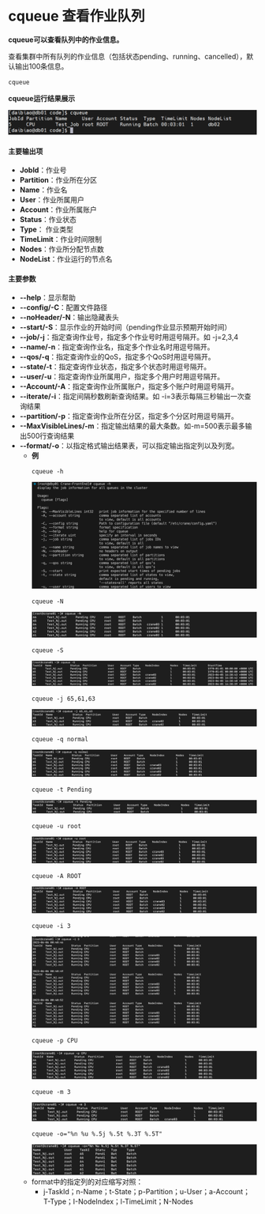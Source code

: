 # cqueue 查看作业队列 #

**cqueue可以查看队列中的作业信息。**

查看集群中所有队列的作业信息（包括状态pending、running、cancelled），默认输出100条信息。

~~~bash
cqueue
~~~

**cqueue运行结果展示**

![cqueue](../images/cqueue.png)

#### 主要输出项 ####

- **JobId**：作业号
- **Partition**：作业所在分区
- **Name**：作业名
- **User**：作业所属用户
- **Account**：作业所属账户
- **Status**：作业状态
- **Type**： 作业类型
- **TimeLimit**：作业时间限制
- **Nodes**：作业所分配节点数
- **NodeList**：作业运行的节点名

#### 主要参数 ####

- **--help**：显示帮助
- **--config/-C**：配置文件路径
- **--noHeader/-N**：输出隐藏表头
- **--start/-S**：显示作业的开始时间（pending作业显示预期开始时间）
- **--job/-j**：指定查询作业号，指定多个作业号时用逗号隔开。如 -j=2,3,4
- **--name/-n**：指定查询作业名，指定多个作业名时用逗号隔开。
- **--qos/-q**：指定查询作业的QoS，指定多个QoS时用逗号隔开。
- **--state/-t**：指定查询作业状态，指定多个状态时用逗号隔开。
- **--user/-u**：指定查询作业所属用户，指定多个用户时用逗号隔开。
- **--Account/-A**：指定查询作业所属账户，指定多个账户时用逗号隔开。
- **--iterate/-i**：指定间隔秒数刷新查询结果。如 -i=3表示每隔三秒输出一次查询结果
- **--partition/-p**：指定查询作业所在分区，指定多个分区时用逗号隔开。
- **--MaxVisibleLines/-m**：指定输出结果的最大条数。如-m=500表示最多输出500行查询结果
- **--format/-o**：以指定格式输出结果表，可以指定输出指定列以及列宽。
  - **例**
    ```shell
    cqueue -h
    ```
    ![cqueue-h](../images/cqueue_h.png)
    ```shell
    cqueue -N
    ```
    ![cqueue-N](../images/cqueue_N.png)
    ```shell
    cqueue -S
    ```
    ![cqueue-S](../images/cqueue_S.png)
    ```shell
    cqueue -j 65,61,63
    ```
    ![cqueue-j](../images/cqueue_j.png)
    ```shell
    cqueue -q normal
    ```
    ![cqueue-q](../images/cqueue_q.png)
    ```shell
    cqueue -t Pending
    ```
    ![cqueue-t](../images/cqueue_t.png)
    ```shell
    cqueue -u root
    ```
    ![cqueue-u](../images/cqueue_u.png)
    ```shell
    cqueue -A ROOT
    ```
    ![cqueue-A](../images/cqueue_A.png)
    ```shell
    cqueue -i 3
    ```
    ![cqueue-i](../images/cqueue_i.png)
    ```shell
    cqueue -p CPU
    ```
    ![cqueue-p](../images/cqueue_p.png)
    ```shell
    cqueue -m 3
    ```
    ![cqueue-m](../images/cqueue_m.png)
    ```shell
    cqueue -o="%n %u %.5j %.5t %.3T %.5T"
    ```
    ![cqueue-o](../images/cqueue_o.png)
  - format中的指定列的对应缩写对照：
      - j-TaskId；n-Name；t-State；p-Partition；u-User；a-Account；T-Type；I-NodeIndex；l-TimeLimit；N-Nodes
